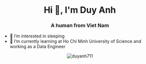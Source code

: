 <h1 align="center">Hi 👋, I'm Duy Anh</h1>
<h3 align="center">A human from Viet Nam</h3> 

- 👀 I’m interested in sleeping
- 🌱 I’m currently learning at Ho Chi Minh University of Science and working as a Data Engineer
<div  align="center">
<p><img src="https://github-readme-streak-stats.herokuapp.com/?user=duyanh711&" alt="duyanh711" /></p>
</div>
